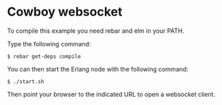 Cowboy websocket
================

To compile this example you need rebar and elm in your PATH.

Type the following command:
```
$ rebar get-deps compile
```

You can then start the Erlang node with the following command:
```
$ ./start.sh
```

Then point your browser to the indicated URL to open a websocket client.
